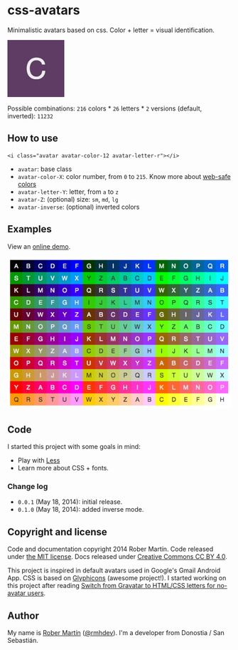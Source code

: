 # css-avatars

Minimalistic avatars based on css. Color + letter = visual identification.

![Avatar letter C](docs/avatar-letter-c.png)

Possible combinations: `216` colors * `26` letters * `2` versions (default, inverted): `11232`

## How to use

```
<i class="avatar avatar-color-12 avatar-letter-r"></i>
```

- `avatar`: base class
- `avatar-color-X`: color number, from `0` to `215`. Know more about [web-safe colors][]
- `avatar-letter-Y`: letter, from `a` to `z`
- `avatar-Z`: (optional) size: `sm`, `md`, `lg`
- `avatar-inverse`: (optional) inverted colors

## Examples

View an [online demo][].

![Avatar examples](docs/avatars-example.png)

## Code

I started this project with some goals in mind:

- Play with [Less][]
- Learn more about CSS + fonts.

### Change log

* `0.0.1` (May 18, 2014): initial release.
* `0.1.0` (May 18, 2014): added inverse mode.

## Copyright and license

Code and documentation copyright 2014 Rober Martín.
Code released under [the MIT license](LICENSE).
Docs released under [Creative Commons CC BY 4.0][].

This project is inspired in default avatars used in Google's Gmail Android App.
CSS is based on [Glyphicons][] (awesome project!).
I started working on this project after reading [Switch from Gravatar to HTML/CSS letters for no-avatar users][].

## Author

My name is [Rober Martín][] ([@rmhdev][]). I'm a developer from Donostia / San Sebastián.

[Less]: http://lesscss.org/
[web-safe colors]: http://en.wikipedia.org/wiki/Web_colors#Web-safe_colors
[online demo]: http://css-avatars.rmhdev.net/
[Creative Commons CC BY 4.0]: http://creativecommons.org/licenses/by/4.0/
[Glyphicons]: http://glyphicons.com/
[Switch from Gravatar to HTML/CSS letters for no-avatar users]: https://meta.discourse.org/t/switch-from-gravatar-to-html-css-letters-for-no-avatar-users/15336
[Rober Martín]: http://rmhdev.net/
[@rmhdev]: http://twitter.com/rmhdev
